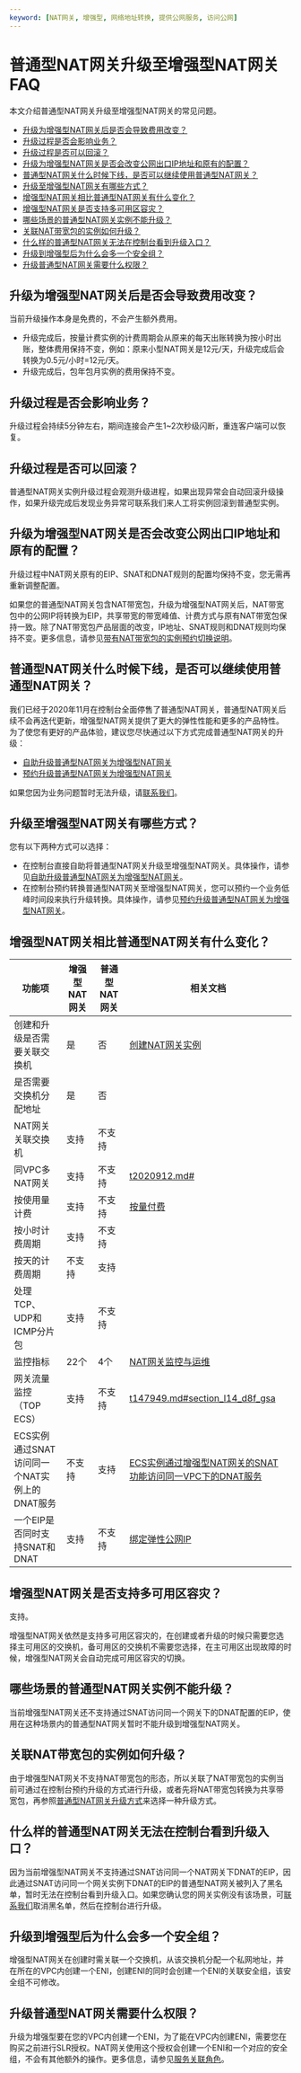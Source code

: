 ```yaml
---
keyword: [NAT网关, 增强型, 网络地址转换, 提供公网服务, 访问公网]
---
```


# 普通型NAT网关升级至增强型NAT网关FAQ

本文介绍普通型NAT网关升级至增强型NAT网关的常见问题。

-   [升级为增强型NAT网关后是否会导致费用改变？](#section_udq_uv0_vis)
-   [升级过程是否会影响业务？](#section_tgz_o4i_qtu)
-   [升级过程是否可以回滚？](#section_71v_j51_6ux)
-   [升级为增强型NAT网关是否会改变公网出口IP地址和原有的配置？](#section_e9f_xlz_kfl)
-   [普通型NAT网关什么时候下线，是否可以继续使用普通型NAT网关？](#section_hqt_bez_40f)
-   [升级至增强型NAT网关有哪些方式？](#section_si1_4s7_ubh)
-   [增强型NAT网关相比普通型NAT网关有什么变化？](#section_755_idw_kx9)
-   [增强型NAT网关是否支持多可用区容灾？](#section_p65_r38_nh5)
-   [哪些场景的普通型NAT网关实例不能升级？](#section_uq4_ajg_zil)
-   [关联NAT带宽包的实例如何升级？](#section_yrz_cz0_erw)
-   [什么样的普通型NAT网关无法在控制台看到升级入口？](#section_6qb_45g_gsj)
-   [升级到增强型后为什么会多一个安全组？](#section_5wf_6ju_z5w)
-   [升级普通型NAT网关需要什么权限？](#section_0v2_0jp_gjd)

## 升级为增强型NAT网关后是否会导致费用改变？

当前升级操作本身是免费的，不会产生额外费用。

-   升级完成后，按量计费实例的计费周期会从原来的每天出账转换为按小时出账，整体费用保持不变，例如：原来小型NAT网关是12元/天，升级完成后会转换为0.5元/小时=12元/天。
-   升级完成后，包年包月实例的费用保持不变。

## 升级过程是否会影响业务？

升级过程会持续5分钟左右，期间连接会产生1~2次秒级闪断，重连客户端可以恢复。

## 升级过程是否可以回滚？

普通型NAT网关实例升级过程会观测升级进程，如果出现异常会自动回滚升级操作，如果升级完成后发现业务异常可联系我们来人工将实例回滚到普通型实例。

## 升级为增强型NAT网关是否会改变公网出口IP地址和原有的配置？

升级过程中NAT网关原有的EIP、SNAT和DNAT规则的配置均保持不变，您无需再重新调整配置。

如果您的普通型NAT网关包含NAT带宽包，升级为增强型NAT网关后，NAT带宽包中的公网IP将转换为EIP，共享带宽的带宽峰值、计费方式与原有NAT带宽包保持一致。除了NAT带宽包产品层面的改变，IP地址、SNAT规则和DNAT规则均保持不变。更多信息，请参见[带有NAT带宽包的实例预约切换说明](/intl.zh-CN/网关类型/预约升级普通型NAT网关为增强型NAT网关.md)。

## 普通型NAT网关什么时候下线，是否可以继续使用普通型NAT网关？

我们已经于2020年11月在控制台全面停售了普通型NAT网关，普通型NAT网关后续不会再迭代更新，增强型NAT网关提供了更大的弹性性能和更多的产品特性。为了使您有更好的产品体验，建议您尽快通过以下方式完成普通型NAT网关的升级：

-   [自助升级普通型NAT网关为增强型NAT网关](/intl.zh-CN/网关类型/自助升级普通型NAT网关为增强型NAT网关.md)
-   [预约升级普通型NAT网关为增强型NAT网关](/intl.zh-CN/网关类型/预约升级普通型NAT网关为增强型NAT网关.md)

如果您因为业务问题暂时无法升级，请[联系我们](/intl.zh-CN/.md)。

## 升级至增强型NAT网关有哪些方式？

您有以下两种方式可以选择：

-   在控制台直接自助将普通型NAT网关升级至增强型NAT网关。具体操作，请参见[自助升级普通型NAT网关为增强型NAT网关](/intl.zh-CN/网关类型/自助升级普通型NAT网关为增强型NAT网关.md)。
-   在控制台预约转换普通型NAT网关至增强型NAT网关，您可以预约一个业务低峰时间段来执行升级转换。具体操作，请参见[预约升级普通型NAT网关为增强型NAT网关](/intl.zh-CN/网关类型/预约升级普通型NAT网关为增强型NAT网关.md)。

## 增强型NAT网关相比普通型NAT网关有什么变化？

|功能项|增强型NAT网关|普通型NAT网关|相关文档|
|---|--------|--------|----|
|创建和升级是否需要关联交换机|是|否|[创建NAT网关实例](/intl.zh-CN/控制台操作指南/创建NAT网关实例.md)|
|是否需要交换机分配地址|是|否|
|NAT网关关联交换机|支持|不支持|
|同VPC多NAT网关|支持|不支持|[t2020912.md\#]()|
|按使用量计费|支持|不支持|[按量付费](/intl.zh-CN/购买指南/按量付费.md)|
|按小时计费周期|支持|不支持|
|按天的计费周期|不支持|支持|
|处理TCP、UDP和ICMP分片包|支持|不支持|
|监控指标|22个|4个|[NAT网关监控与运维](/intl.zh-CN/控制台操作指南/NAT网关监控与运维.md)|
|网关流量监控（TOP ECS）|支持|不支持|[t147949.md\#section\_l14\_d8f\_gsa](/intl.zh-CN/控制台操作指南/NAT网关监控与运维.mdsection_l14_d8f_gsa)|
|ECS实例通过SNAT访问同一个NAT实例上的DNAT服务|不支持|支持|[ECS实例通过增强型NAT网关的SNAT功能访问同一VPC下的DNAT服务]()|
|一个EIP是否同时支持SNAT和DNAT|支持|不支持|[绑定弹性公网IP](/intl.zh-CN/控制台操作指南/创建NAT网关实例.mdsection_0q9_2z1_g7q)|

## 增强型NAT网关是否支持多可用区容灾？

支持。

增强型NAT网关依然是支持多可用区容灾的，在创建或者升级的时候只需要您选择主可用区的交换机，备可用区的交换机不需要您选择，在主可用区出现故障的时候，增强型NAT网关会自动完成可用区容灾的切换。

## 哪些场景的普通型NAT网关实例不能升级？

当前增强型NAT网关还不支持通过SNAT访问同一个网关下的DNAT配置的EIP，使用在这种场景内的普通型NAT网关暂时不能升级到增强型NAT网关。

## 关联NAT带宽包的实例如何升级？

由于增强型NAT网关不支持NAT带宽包的形态，所以关联了NAT带宽包的实例当前可通过在控制台预约升级的方式进行升级，或者先将NAT带宽包转换为共享带宽包，再参照[普通型NAT网关升级方式](#section_si1_4s7_ubh)来选择一种升级方式。

## 什么样的普通型NAT网关无法在控制台看到升级入口？

因为当前增强型NAT网关不支持通过SNAT访问同一个NAT网关下DNAT的EIP，因此通过SNAT访问同一个网关实例下DNAT的EIP的普通型NAT网关被列入了黑名单，暂时无法在控制台看到升级入口。如果您确认您的网关实例没有该场景，可[联系我们](/intl.zh-CN/.md)取消黑名单，然后在控制台进行升级。

## 升级到增强型后为什么会多一个安全组？

增强型NAT网关在创建时需关联一个交换机，从该交换机分配一个私网地址，并在所在的VPC内创建一个ENI，创建ENI的同时会创建一个ENI的关联安全组，该安全组不可修改。

## 升级普通型NAT网关需要什么权限？

升级为增强型要在您的VPC内创建一个ENI，为了能在VPC内创建ENI，需要您在购买之前进行SLR授权。NAT网关使用这个授权会创建一个ENI和一个对应的安全组，不会有其他额外的操作。更多信息，请参见[服务关联角色](/intl.zh-CN/通用配置/服务关联角色.md)。

